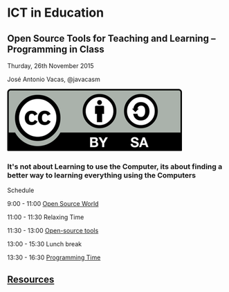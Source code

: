 
# ICT in Education
## Open Source Tools for Teaching and Learning – Programming in Class

Thurday, 26th November 2015

José Antonio Vacas, @javacasm

![./Licencia CC.png](./images/Licencia_CC.png)

### It's not about Learning to use the Computer, its about finding a better way to learning everything using the Computers



Schedule

   9:00 - 11:00  [Open Source World](./OpenSourceWorld.md)

  11:00 - 11:30  Relaxing Time

  11:30 - 13:00  [Open-source tools](./OpenSourceTools.md)

  13:00 - 15:30  Lunch break

  13:30 - 16:30 [Programming Time](./ProgrammingInClass.md)

  ## [Resources](./resources.md)
